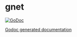 gnet
====

[![GoDoc](http://godoc.org/github.com//spolab/gnet?status.png)](http://godoc.org/github.com/spolab/gnet)

[Godoc generated documentation](https://godoc.org/github.com/spolab/gnet)

